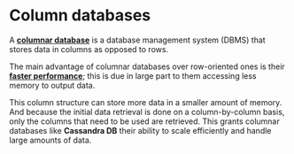 # Column databases

A **<u>columnar database</u>** is a database management system (DBMS) that stores data in columns as opposed to rows.

The main advantage of columnar databases over row-oriented ones is their **<u>faster performance</u>**; this is due in large part to them accessing less memory to output data. 

This column structure can store more data in a smaller amount of memory. And because the initial data retrieval is done on a column-by-column basis, only the columns that need to be used are retrieved. This grants columnar databases like **Cassandra DB** their ability to scale efficiently and handle large amounts of data.
